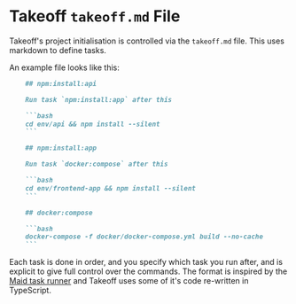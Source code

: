 # Takeoff `takeoff.md` File

Takeoff's project initialisation is controlled via the `takeoff.md` file. This uses markdown to define tasks.

An example file looks like this:

```md
    ## npm:install:api

    Run task `npm:install:app` after this

    ```bash
    cd env/api && npm install --silent
    ```

    ## npm:install:app

    Run task `docker:compose` after this

    ```bash
    cd env/frontend-app && npm install --silent
    ```

    ## docker:compose

    ```bash
    docker-compose -f docker/docker-compose.yml build --no-cache
    ```
```

Each task is done in order, and you specify which task you run after, and is explicit to give full control over the commands. The format is inspired by the [Maid task runner](https://github.com/egoist/maid) and Takeoff uses some of it's code re-written in TypeScript.
